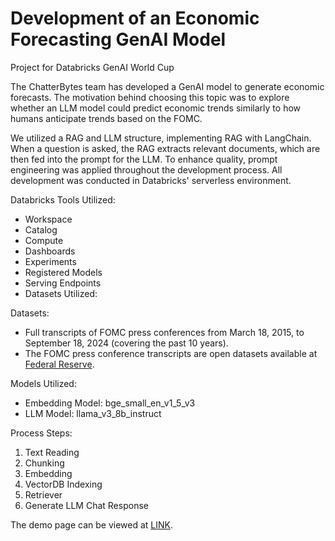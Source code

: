 # Development of an Economic Forecasting GenAI Model

Project for Databricks GenAI World Cup

The ChatterBytes team has developed a GenAI model to generate economic forecasts. The motivation behind choosing this topic was to explore whether an LLM model could predict economic trends similarly to how humans anticipate trends based on the FOMC.

We utilized a RAG and LLM structure, implementing RAG with LangChain. When a question is asked, the RAG extracts relevant documents, which are then fed into the prompt for the LLM. To enhance quality, prompt engineering was applied throughout the development process. All development was conducted in Databricks' serverless environment.

Databricks Tools Utilized:
 - Workspace
 - Catalog
 - Compute
 - Dashboards
 - Experiments
 - Registered Models
 - Serving Endpoints
 - Datasets Utilized:

Datasets:
 - Full transcripts of FOMC press conferences from March 18, 2015, to September 18, 2024 (covering the past 10 years).
 - The FOMC press conference transcripts are open datasets available at [Federal Reserve](https://www.federalreserve.gov/aboutthefed.htm).

Models Utilized:
 - Embedding Model: bge_small_en_v1_5_v3
 - LLM Model: llama_v3_8b_instruct

Process Steps:
 1. Text Reading
 2. Chunking
 3. Embedding
 4. VectorDB Indexing
 5. Retriever
 6. Generate LLM Chat Response

The demo page can be viewed at [LINK](https://vimeo.com/1025217497?share=copy).
